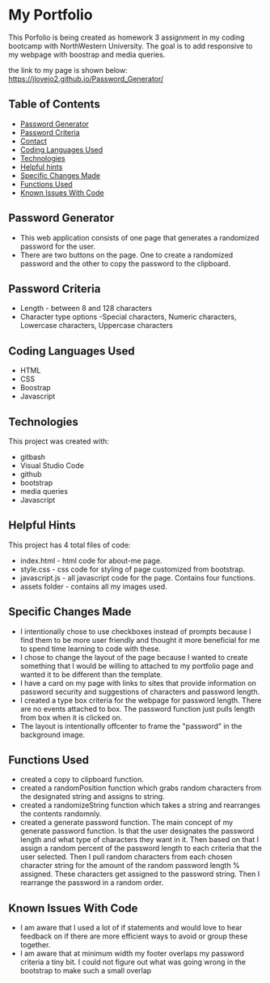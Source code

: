 # My Portfolio
This Porfolio is being created as homework 3 assignment in my coding bootcamp with NorthWestern University. The goal is to add responsive to my webpage with boostrap and media queries.

the link to my page is shown below:
https://jlovejo2.github.io/Password_Generator/

## Table of Contents
* [Password Generator](#password-generator)
* [Password Criteria](#password-criteria)
* [Contact](#contact)
* [Coding Languages Used](#coding-languages-used)
* [Technologies](#technologies)
* [Helpful hints](#helpful-hints)
* [Specific Changes Made](#specific-changes-made)
* [Functions Used](#functions-used)
* [Known Issues With Code](#known-issues-with-code)

## Password Generator
* This web application consists of one page that generates a randomized password for the user.
* There are two buttons on the page.  One to create a randomized password and the other to copy the password to the clipboard.

## Password Criteria	
* Length - between 8 and 128 characters
* Character type options -Special characters, Numeric characters, Lowercase characters, Uppercase characters

## Coding Languages Used
* HTML
* CSS
* Boostrap
* Javascript

## Technologies
This project was created with:
* gitbash
* Visual Studio Code
* github
* bootstrap
* media queries
* Javascript

## Helpful Hints
This project has 4 total files of code:
* index.html - html code for about-me page.
* style.css - css code for styling of page customized from bootstrap.
* javascript.js - all javascript code for the page. Contains four functions.
* assets folder - contains all my images used.

## Specific Changes Made
* I intentionally chose to use checkboxes instead of prompts because I find them to be more user friendly and thought it more beneficial for me to spend time learning to code with these.
* I chose to change the layout of the page because I wanted to create something that I would be willing to attached to my portfolio page and wanted it to be different than the template.
* I have a card on my page with links to sites that provide information on password security and suggestions of characters and password length.
* I created a type box criteria for the webpage for password length.  There are no events attached to box.  The password function just pulls length from box when it is clicked on.
* The layout is intentionally offcenter to frame the "password" in the background image.

## Functions Used
* created a copy to clipboard function.
* created a randomPosition function which grabs random characters from the designated string and assigns to string.
* created a randomizeString function which takes a string and rearranges the contents randomnly.
* created a generate password function.  The main concept of my generate password function.  Is that the user designates the password length and what type of characters they want in it. 
   Then based on that I assign a random percent of the password length to each criteria that the user selected.  Then I pull random characters from each chosen character string for the 
   amount of the random password length % assigned.  These characters get assigned to the password string.  Then I rearrange the password in a random order. 

## Known Issues With Code
* I am aware that I used a lot of if statements and would love to hear feedback on if there are more efficient ways to avoid or group these together.
* I am aware that at minimum width my footer overlaps my password criteria a tiny bit.  I could not figure out what was going wrong in the bootstrap to make such a small overlap


